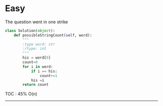 # Easy 
The question went in one strike

```python
class Solution(object):
    def possibleStringCount(self, word):
        """
        :type word: str
        :rtype: int
        """
        his = word[0]
        count=0
        for i in word:
            if i == his:
                count+=1
            his =i
        return count
```

TOC : 45%
O(n)

---
